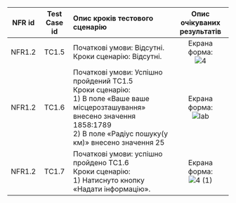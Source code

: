 |NFR id|Test Case id|Опис кроків тестового сценарію|Опис очікуваних результатів|
|:-:|:-:|:-|:-:|
|NFR1.2|TC1.5|Початкові умови: Відсутні. <br> Кроки сценарію: Відсутні.|Екрана форма: <br> ![4](https://user-images.githubusercontent.com/99178092/197388446-df558110-1688-41f3-b5e1-eef726e96b61.jpg)
|NFR1.2|TC1.6|Початкові умови: Успішно пройдений TC1.5 <br> Кроки сценарію: <br> 1) В поле «Ваше ваше місцерозташування» внесено значення 1858:1789 <br> 2) В поле «Радіус пошуку(у км)» внесено значення 25<br>|Екрана форма: <br> ![lab](https://user-images.githubusercontent.com/99178092/197388261-fe4eb21d-65d0-4e35-83e6-92fea38009c5.jpg)
|NFR1.2|TC1.7|Початкові умови: успішно пройдено TC1.6 <br> Кроки сценарію: <br> 1) Натиснуто кнопку «Надати інформацію».|Екрана форма: <br> ![4 (1)](https://user-images.githubusercontent.com/99178092/197388621-b9762615-b459-4c47-a96f-38cbd9ef24b1.jpg)
